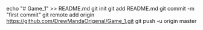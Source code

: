 echo "# Game_1" >> README.md
git init
git add README.md
git commit -m "first commit"
git remote add origin https://github.com/DrewMandaOrigenal/Game_1.git
git push -u origin master
